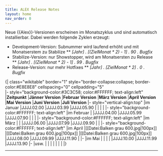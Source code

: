 ```yaml
---
title: ALEX Release Notes
layout: home
nav_order: 0
---
```


Neue {{Alex}}-Versionen erscheinen im Monatszyklus und sind automatisch installierbar. Dabei werden folgende Zyklen erzeugt:

* Development-Version: Subnummer wird laufend erhöht und mit Monatserstem zu Stabilize 
** _[Jahr] . [(ZielMonat * 2) - 1] . 90 . Bugfix_
* Stabilize-Version: nur Showstopper, wird am Monatsersten zu Release 
** _[Jahr] . [(ZielMonat * 2) - 1] . 99 . Bugfix_
* Release-Version: nur mehr Hotfixes 
** _[Jahr] . [ZielMonat * 2] . 0 . Bugfix_

{| class="wikitable" border="1" style="border-collapse:collapse; border-color:#E8E8E8" cellspacing="0" cellpadding="5"  
|- style="background-color:#3C3C58; color:#FFFFFF; text-align:left" 
|**Zeitpunkt**
|**Jänner Version**
|**Februar Version**
|**März Version**
|**April Version**
|**Mai Version**
|**Juni Version**
|**Juli Version**
|- style="vertical-align:top"
|im Januar
|JJJJ.02.00
|JJJJ.03.99 
|JJJJ.05.90
|
|
|
|
|- style="background-color:#FFFFFF; text-align:left"
|im Februar
|
|JJJJ.04.00
|JJJJ.05.99
|JJJJ.07.90 
|
|
|
|- style="background-color:#FFFFFF; text-align:left"
|im März
|
|
|JJJJ.06.00
|JJJJ.07.99
|JJJJ.09.90
|
|
|- style="background-color:#FFFFFF; text-align:left"
|im April
|[[Datei:Balken grau 600.jpg|100px]]
|[[Datei:Balken grau 600.jpg|100px]]
|[[Datei:Balken grau 600.jpg|100px]]
|JJJJ.08.00
|JJJJ.09.99
|JJJJ.11.90
|
|-
|im Mai
|
|
|
|
|JJJJ.10.00
|JJJJ.11.99
|JJJJ.13.90
|-
|usw.
|
|
|
|
|
|
|
|}

----